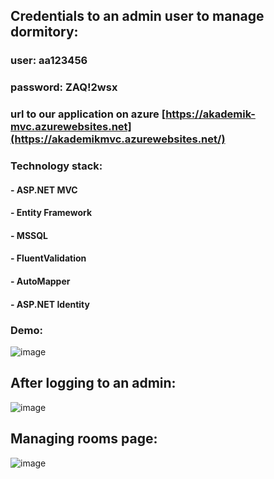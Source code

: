 ## Credentials to an admin user to manage dormitory:
### user: aa123456
### password: ZAQ!2wsx
### url to our application on azure [https://akademik-mvc.azurewebsites.net](https://akademikmvc.azurewebsites.net/)
### Technology stack:
#### - ASP.NET MVC
#### - Entity Framework
#### - MSSQL
#### - FluentValidation
#### - AutoMapper
#### - ASP.NET Identity

### Demo:
![image](https://github.com/Dawo9889/AkademikMVC/assets/115001848/572e6fc0-1712-4d02-9c43-1f5cdcbe9e2a)
## After logging to an admin:
![image](https://github.com/Dawo9889/AkademikMVC/assets/115001848/4dc5601c-9b4d-429c-bb2b-87372e368923)
## Managing rooms page:
![image](https://github.com/Dawo9889/AkademikMVC/assets/115001848/b4bbde3d-5bca-4c5e-8d4b-fbca455a6082)
